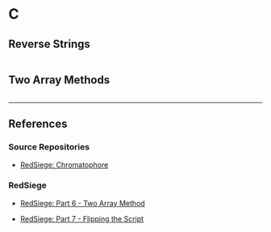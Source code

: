 # C

## Reverse Strings

```c

```

## Two Array Methods

```c

```

---
## References

### Source Repositories

- [RedSiege: Chromatophore](https://github.com/RedSiege/Chromatophore)

### RedSiege

- [RedSiege: Part 6 - Two Array Method](https://redsiege.com/blog/2024/07/adventures-in-shellcode-obfuscation-part-6-two-array-method/)

- [RedSiege: Part 7 - Flipping the Script](https://redsiege.com/blog/2024/08/adventures-in-shellcode-obfuscation-part-7-flipping-the-script/)